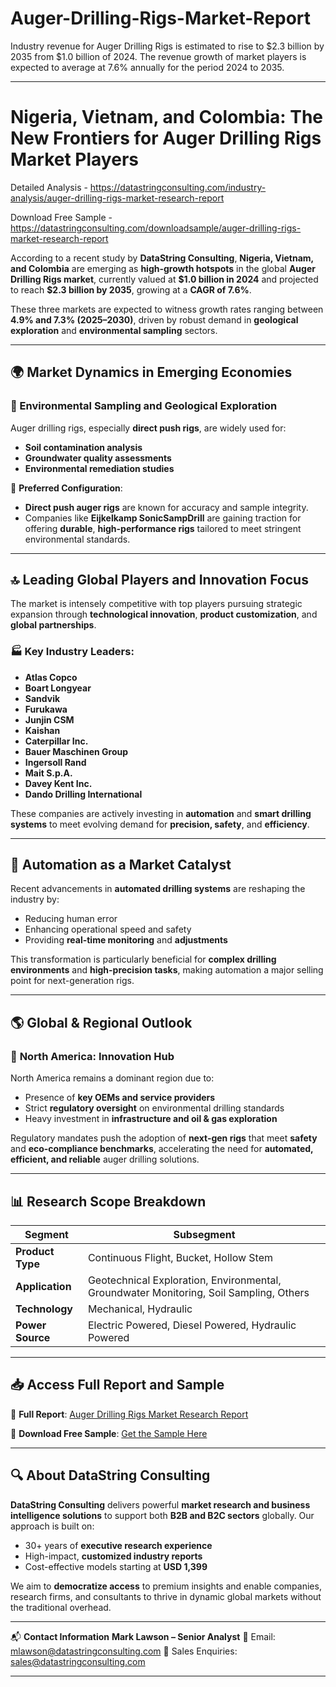 # Auger-Drilling-Rigs-Market-Report
Industry revenue for Auger Drilling Rigs is estimated to rise to $2.3 billion by 2035 from $1.0 billion of 2024. The revenue growth of market players is expected to average at 7.6% annually for the period 2024 to 2035.

---

# **Nigeria, Vietnam, and Colombia: The New Frontiers for Auger Drilling Rigs Market Players**

Detailed Analysis - https://datastringconsulting.com/industry-analysis/auger-drilling-rigs-market-research-report

Download Free Sample - https://datastringconsulting.com/downloadsample/auger-drilling-rigs-market-research-report

According to a recent study by **DataString Consulting**, **Nigeria, Vietnam, and Colombia** are emerging as **high-growth hotspots** in the global **Auger Drilling Rigs market**, currently valued at **\$1.0 billion in 2024** and projected to reach **\$2.3 billion by 2035**, growing at a **CAGR of 7.6%**.

These three markets are expected to witness growth rates ranging between **4.9% and 7.3% (2025–2030)**, driven by robust demand in **geological exploration** and **environmental sampling** sectors.

---

## 🌍 **Market Dynamics in Emerging Economies**

### 🔎 Environmental Sampling and Geological Exploration

Auger drilling rigs, especially **direct push rigs**, are widely used for:

* **Soil contamination analysis**
* **Groundwater quality assessments**
* **Environmental remediation studies**

🔧 **Preferred Configuration**:

* **Direct push auger rigs** are known for accuracy and sample integrity.
* Companies like **Eijkelkamp SonicSampDrill** are gaining traction for offering **durable**, **high-performance rigs** tailored to meet stringent environmental standards.

---

## 🔝 **Leading Global Players and Innovation Focus**

The market is intensely competitive with top players pursuing strategic expansion through **technological innovation**, **product customization**, and **global partnerships**.

### 🏭 Key Industry Leaders:

* **Atlas Copco**
* **Boart Longyear**
* **Sandvik**
* **Furukawa**
* **Junjin CSM**
* **Kaishan**
* **Caterpillar Inc.**
* **Bauer Maschinen Group**
* **Ingersoll Rand**
* **Mait S.p.A.**
* **Davey Kent Inc.**
* **Dando Drilling International**

These companies are actively investing in **automation** and **smart drilling systems** to meet evolving demand for **precision, safety**, and **efficiency**.

---

## 🔧 **Automation as a Market Catalyst**

Recent advancements in **automated drilling systems** are reshaping the industry by:

* Reducing human error
* Enhancing operational speed and safety
* Providing **real-time monitoring** and **adjustments**

This transformation is particularly beneficial for **complex drilling environments** and **high-precision tasks**, making automation a major selling point for next-generation rigs.

---

## 🌎 **Global & Regional Outlook**

### 📍 **North America: Innovation Hub**

North America remains a dominant region due to:

* Presence of **key OEMs and service providers**
* Strict **regulatory oversight** on environmental drilling standards
* Heavy investment in **infrastructure and oil & gas exploration**

Regulatory mandates push the adoption of **next-gen rigs** that meet **safety** and **eco-compliance benchmarks**, accelerating the need for **automated, efficient, and reliable** auger drilling solutions.

---

## 📊 **Research Scope Breakdown**

| **Segment**      | **Subsegment**                                                                         |
| ---------------- | -------------------------------------------------------------------------------------- |
| **Product Type** | Continuous Flight, Bucket, Hollow Stem                                                 |
| **Application**  | Geotechnical Exploration, Environmental, Groundwater Monitoring, Soil Sampling, Others |
| **Technology**   | Mechanical, Hydraulic                                                                  |
| **Power Source** | Electric Powered, Diesel Powered, Hydraulic Powered                                    |

---

## 📥 **Access Full Report and Sample**

🔗 **Full Report**:
[Auger Drilling Rigs Market Research Report](https://datastringconsulting.com/industry-analysis/auger-drilling-rigs-market-research-report)

📄 **Download Free Sample**:
[Get the Sample Here](https://datastringconsulting.com/downloadsample/auger-drilling-rigs-market-research-report)

---

## 🔍 **About DataString Consulting**

**DataString Consulting** delivers powerful **market research and business intelligence solutions** to support both **B2B and B2C sectors** globally. Our approach is built on:

* 30+ years of **executive research experience**
* High-impact, **customized industry reports**
* Cost-effective models starting at **USD 1,399**

We aim to **democratize access** to premium insights and enable companies, research firms, and consultants to thrive in dynamic global markets without the traditional overhead.

---

📬 **Contact Information**
**Mark Lawson – Senior Analyst**
📧 Email: [mlawson@datastringconsulting.com](mailto:mlawson@datastringconsulting.com)
📧 Sales Enquiries: [sales@datastringconsulting.com](mailto:sales@datastringconsulting.com)

---
